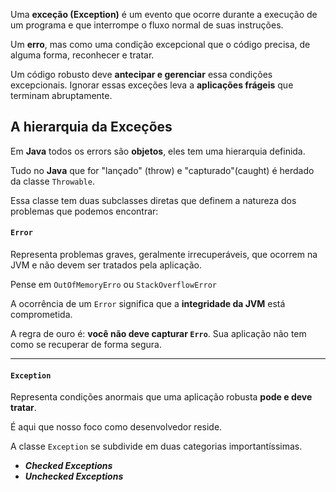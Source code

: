 Uma **exceção (Exception)** é um evento que ocorre durante a execução de um programa e que interrompe o fluxo normal de suas instruções. 

Um **erro**, mas como uma condição excepcional que o código precisa, de alguma forma, reconhecer e tratar.

Um código robusto deve **antecipar e gerenciar** essa condições excepcionais. Ignorar essas exceções leva a **aplicações frágeis** que terminam abruptamente.

## A hierarquia da Exceções

Em **Java** todos os errors são **objetos**, eles tem uma hierarquia definida.

Tudo no **Java** que for "lançado" (throw) e "capturado"(caught) é herdado da classe `Throwable`.

Essa classe tem duas subclasses diretas que definem a natureza dos problemas que podemos encontrar:

#### `Error`

Representa problemas graves, geralmente irrecuperáveis, que ocorrem na JVM e não devem ser tratados pela aplicação.

Pense em `OutOfMemoryErro` ou `StackOverflowError`

A ocorrência de um `Error` significa que a **integridade da JVM** está comprometida.

A regra de ouro é: **você não deve capturar `Erro`**. Sua aplicação não tem como se recuperar de forma segura.

---
#### `Exception`

Representa condições anormais que uma aplicação robusta **pode e deve tratar**. 

É aqui que nosso foco como desenvolvedor reside.

A classe `Exception` se subdivide em duas categorias importantíssimas.

- ***Checked Exceptions***
- ***Unchecked Exceptions***